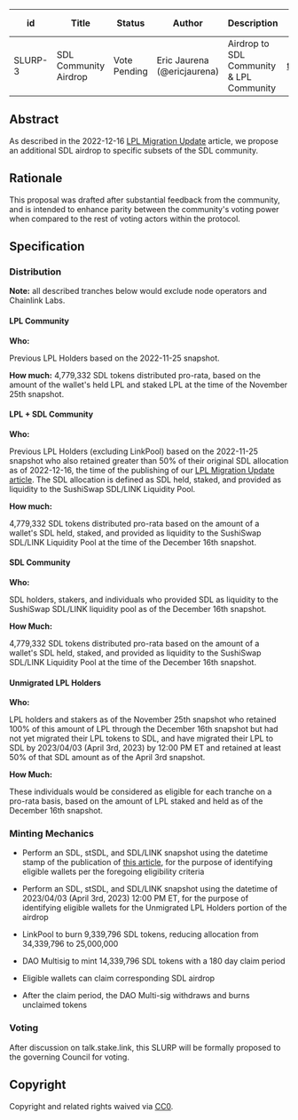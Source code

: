 | id | Title | Status | Author | Description | Discussions to | Created |
| ----------- | ----------- | ----------- | ----------- | ----------- | ----------- | ----------- |
| SLURP-3 | SDL Community Airdrop | Vote Pending | Eric Jaurena (@ericjaurena) | Airdrop to SDL Community & LPL Community | [talk.stake.link](https://talk.stake.link/t/slurp-3-sdl-community-airdrop/40) | 2023-03-14 |

## Abstract

As described in the 2022-12-16 [LPL Migration Update](https://medium.com/linkpool/lpl-migration-update-c3708dec38e4) article, we propose an additional SDL airdrop to specific subsets of the SDL community.

## Rationale

This proposal was drafted after substantial feedback from the community, and is intended to enhance parity between the community's voting power when compared to the rest of voting actors within the protocol.

## Specification 

### Distribution

**Note:** all described tranches below would exclude node operators and Chainlink Labs. 

#### LPL Community

**Who:**

Previous LPL Holders based on the 2022-11-25 snapshot.

**How much:**
4,779,332 SDL tokens distributed pro-rata, based on the amount of the wallet's held LPL and staked LPL at the time of the November 25th snapshot.

#### LPL + SDL Community

**Who:**

Previous LPL Holders (excluding LinkPool) based on the 2022-11-25 snapshot who also retained greater than 50% of their original SDL allocation as of 2022-12-16, the time of the publishing of our [LPL Migration Update article](https://medium.com/linkpool/lpl-migration-update-c3708dec38e4). The SDL allocation is defined as SDL held, staked, and provided as liquidity to the SushiSwap SDL/LINK Liquidity Pool.

**How much:**

4,779,332 SDL tokens distributed pro-rata based on the amount of a wallet's SDL held, staked, and provided as liquidity to the SushiSwap SDL/LINK Liquidity Pool at the time of the December 16th snapshot.

#### SDL Community

**Who:**

SDL holders, stakers, and individuals who provided SDL as liquidity to the SushiSwap SDL/LINK liquidity pool as of the December 16th snapshot.

**How Much:**

4,779,332 SDL tokens distributed pro-rata based on the amount of a wallet's SDL held, staked, and provided as liquidity to the SushiSwap SDL/LINK Liquidity Pool at the time of the December 16th snapshot.

#### Unmigrated LPL Holders

**Who:**

LPL holders and stakers as of the November 25th snapshot who retained 100% of this amount of LPL through the December 16th snapshot but had not yet migrated their LPL tokens to SDL, and have migrated their LPL to SDL by 2023/04/03 (April 3rd, 2023) by 12:00 PM ET and retained at least 50% of that SDL amount as of the April 3rd snapshot. 

**How Much:**

These individuals would be considered as eligible for each tranche on a pro-rata basis, based on the amount of LPL staked and held as of the December 16th snapshot.

### Minting Mechanics

* Perform an SDL, stSDL, and SDL/LINK snapshot using the datetime stamp of the publication of [this article](https://medium.com/linkpool/lpl-migration-update-c3708dec38e4), for the purpose of identifying eligible wallets per the foregoing eligibility criteria

* Perform an SDL, stSDL, and SDL/LINK snapshot using the datetime of 2023/04/03 (April 3rd, 2023) 12:00 PM ET, for the purpose of identifying eligible wallets for the Unmigrated LPL Holders portion of the airdrop

* LinkPool to burn 9,339,796 SDL tokens, reducing allocation from 34,339,796 to 25,000,000

* DAO Multisig to mint 14,339,796 SDL tokens with a 180 day claim period

* Eligible wallets can claim corresponding SDL airdrop

* After the claim period, the DAO Multi-sig withdraws and burns unclaimed tokens

### Voting

After discussion on talk.stake.link, this SLURP will be formally proposed to the governing Council for voting.

## Copyright
 
Copyright and related rights waived via [CC0](https://creativecommons.org/publicdomain/zero/1.0/).
